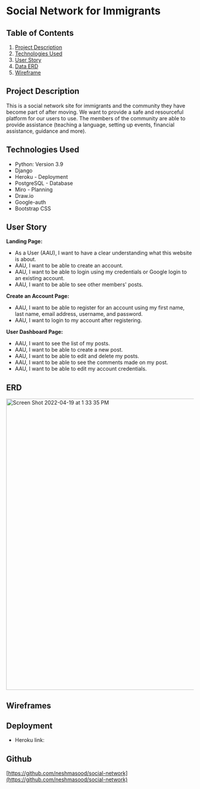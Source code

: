 # Social Network for Immigrants


## Table of Contents

1. [Project Description](https://github.com/neshmasood/social-network/#project-description)
2. [Technologies Used](https://github.com/neshmasood/social-network/#technologies-used)
3. [User Story](https://github.com/neshmasood/social-network/#user-story)
4. [Data ERD](https://github.com/neshmasood/social-network/#erd)
5. [Wireframe](https://github.com/neshmasood/social-network/#wireframes)



## Project Description

This is a social network site for immigrants and the community they have become part of after moving.  We want to provide a safe and resourceful platform for our users to use. The members of the community are able to provide assistance (teaching a language, setting up events, financial assistance, guidance and more).



## Technologies Used

* Python: Version 3.9
* Django
* Heroku - Deployment
* PostgreSQL - Database
* Miro - Planning
* Draw.io
* Google-auth
* Bootstrap CSS


## User Story

**Landing Page:**
* As a User (AAU), I want to have a clear understanding what this website is about. 
* AAU, I want to be able to create an account. 
* AAU, I want to be able to login using my credentials or Google login to an existing account. 
* AAU, I want to be able to see other members' posts. 

**Create an Account Page:**
* AAU, I want to be able to register for an account using my first name, last name, email address, username, and password. 
* AAU, I want to login to my account after registering.

**User Dashboard Page:**
* AAU, I want to see the list of my posts. 
* AAU, I want to be able to create a new post. 
* AAU, I want to be able to edit and delete my posts. 
* AAU, I want to be able to see the comments made on my post. 
* AAU, I want to be able to edit my account credentials. 


## ERD

<img width="782" alt="Screen Shot 2022-04-19 at 1 33 35 PM" src="https://user-images.githubusercontent.com/92559697/164075146-47e04c14-b208-433c-a389-3b3629789076.png">


## Wireframes


## Deployment

* Heroku link:

## Github
[https://github.com/neshmasood/social-network](https://github.com/neshmasood/social-network)

